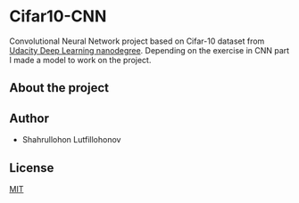 # Cifar10-CNN

Convolutional Neural Network project based on Cifar-10 dataset from [Udacity Deep Learning nanodegree](https://www.udacity.com/course/deep-learning-nanodegree--nd101). 
Depending on the exercise in CNN part I made a model to work on the project.

## About the project



## Author 

* Shahrullohon Lutfillohonov


## License
[MIT](https://choosealicense.com/licenses/mit/)
